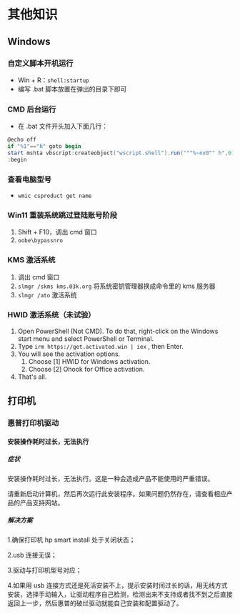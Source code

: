 # 其他知识

## Windows

### 自定义脚本开机运行

- Win + R：`shell:startup`
- 编写 .bat 脚本放置在弹出的目录下即可

### CMD 后台运行

- 在 .bat 文件开头加入下面几行：

```powershell
@echo off
if "%1"=="h" goto begin
start mshta vbscript:createobject("wscript.shell").run("""%~nx0"" h",0)(window.close)&&exit
:begin
```

### 查看电脑型号

- `wmic csproduct get name`

### Win11 重装系统跳过登陆账号阶段

1. Shift + F10，调出 cmd 窗口
2. `oobe\bypassnro`

### KMS 激活系统

1. 调出 cmd 窗口
2. `slmgr /skms kms.03k.org` 将系统密钥管理器换成命令里的 kms 服务器
3. `slmgr /ato` 激活系统

### HWID 激活系统（未试验）

1. Open PowerShell (Not CMD). To do that, right-click on the Windows start menu and select PowerShell or Terminal.
2. Type `irm https://get.activated.win | iex` , then Enter.
3. You will see the activation options. 
   1. Choose [1] HWID for Windows activation.
   2. Choose [2] Ohook for Office activation.
4. That's all.

## 打印机

### 惠普打印机驱动

#### 安装操作耗时过长，无法执行

##### 症状

安装操作耗时过长，无法执行。这是一种会造成产品不能使用的严重错误。

请重新启动计算机，然后再次运行此安装程序。如果问题仍然存在，请查看相应产品的产品支持网站。

##### 解决方案

1.确保打印机 hp smart install 处于关闭状态；

2.usb 连接无误；

3.驱动与打印机型号对应；

4.如果用 usb 连接方式还是死活安装不上，提示安装时间过长的话，用无线方式安装，选择手动输入，让驱动程序自己检测，检测出来不支持或者找不到之后直接返回上一步，然后惠普的破烂驱动就能自己安装和配置驱动了。